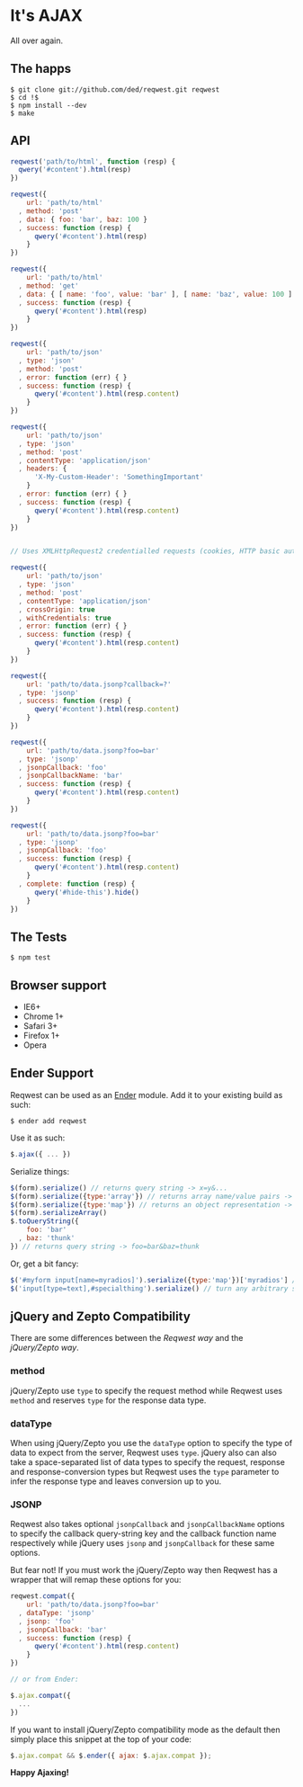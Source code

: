 # It's AJAX

All over again.

The happs
---------

    $ git clone git://github.com/ded/reqwest.git reqwest
    $ cd !$
    $ npm install --dev
    $ make

API
---------

``` js
reqwest('path/to/html', function (resp) {
  qwery('#content').html(resp)
})
```

``` js
reqwest({
    url: 'path/to/html'
  , method: 'post'
  , data: { foo: 'bar', baz: 100 }
  , success: function (resp) {
      qwery('#content').html(resp)
    }
})
```

``` js
reqwest({
    url: 'path/to/html'
  , method: 'get'
  , data: { [ name: 'foo', value: 'bar' ], [ name: 'baz', value: 100 ] }
  , success: function (resp) {
      qwery('#content').html(resp)
    }
})
```

``` js
reqwest({
    url: 'path/to/json'
  , type: 'json'
  , method: 'post'
  , error: function (err) { }
  , success: function (resp) {
      qwery('#content').html(resp.content)
    }
})
```

``` js
reqwest({
    url: 'path/to/json'
  , type: 'json'
  , method: 'post'
  , contentType: 'application/json'
  , headers: {
      'X-My-Custom-Header': 'SomethingImportant'
    }
  , error: function (err) { }
  , success: function (resp) {
      qwery('#content').html(resp.content)
    }
})
```

``` js

// Uses XMLHttpRequest2 credentialled requests (cookies, HTTP basic auth) if supported

reqwest({
    url: 'path/to/json'
  , type: 'json'
  , method: 'post'
  , contentType: 'application/json'
  , crossOrigin: true
  , withCredentials: true
  , error: function (err) { }
  , success: function (resp) {
      qwery('#content').html(resp.content)
    }
})
```

``` js
reqwest({
    url: 'path/to/data.jsonp?callback=?'
  , type: 'jsonp'
  , success: function (resp) {
      qwery('#content').html(resp.content)
    }
})
```

``` js
reqwest({
    url: 'path/to/data.jsonp?foo=bar'
  , type: 'jsonp'
  , jsonpCallback: 'foo'
  , jsonpCallbackName: 'bar'
  , success: function (resp) {
      qwery('#content').html(resp.content)
    }
})
```

``` js
reqwest({
    url: 'path/to/data.jsonp?foo=bar'
  , type: 'jsonp'
  , jsonpCallback: 'foo'
  , success: function (resp) {
      qwery('#content').html(resp.content)
    }
  , complete: function (resp) {
      qwery('#hide-this').hide()
    }
})
```

The Tests
---------
    $ npm test

Browser support
---------------
  * IE6+
  * Chrome 1+
  * Safari 3+
  * Firefox 1+
  * Opera

Ender Support
-------------
Reqwest can be used as an [Ender](http://ender.no.de) module. Add it to your existing build as such:

    $ ender add reqwest

Use it as such:

``` js
$.ajax({ ... })
```

Serialize things:

``` js
$(form).serialize() // returns query string -> x=y&...
$(form).serialize({type:'array'}) // returns array name/value pairs -> [ { name: x, value: y}, ... ]
$(form).serialize({type:'map'}) // returns an object representation -> { x: y, ... }
$(form).serializeArray()
$.toQueryString({
    foo: 'bar'
  , baz: 'thunk'
}) // returns query string -> foo=bar&baz=thunk
```

Or, get a bit fancy:

``` js
$('#myform input[name=myradios]').serialize({type:'map'})['myradios'] // get the selected value
$('input[type=text],#specialthing').serialize() // turn any arbitrary set of form elements into a query string
```

jQuery and Zepto Compatibility
------------------------------
There are some differences between the *Reqwest way* and the
*jQuery/Zepto way*.

### method ###
jQuery/Zepto use `type` to specify the request method while Reqwest uses
`method` and reserves `type` for the response data type.

### dataType ###
When using jQuery/Zepto you use the `dataType` option to specify the type
of data to expect from the server, Reqwest uses `type`. jQuery also can
also take a space-separated list of data types to specify the request,
response and response-conversion types but Reqwest uses the `type`
parameter to infer the response type and leaves conversion up to you.

### JSONP ###
Reqwest also takes optional `jsonpCallback` and `jsonpCallbackName`
options to specify the callback query-string key and the callback function
name respectively while jQuery uses `jsonp` and `jsonpCallback` for
these same options.


But fear not! If you must work the jQuery/Zepto way then Reqwest has
a wrapper that will remap these options for you:

```js
reqwest.compat({
    url: 'path/to/data.jsonp?foo=bar'
  , dataType: 'jsonp'
  , jsonp: 'foo'
  , jsonpCallback: 'bar'
  , success: function (resp) {
      qwery('#content').html(resp.content)
    }
})

// or from Ender:

$.ajax.compat({
  ...
})
```

If you want to install jQuery/Zepto compatibility mode as the default
then simply place this snippet at the top of your code:

```js
$.ajax.compat && $.ender({ ajax: $.ajax.compat });
```


**Happy Ajaxing!**
